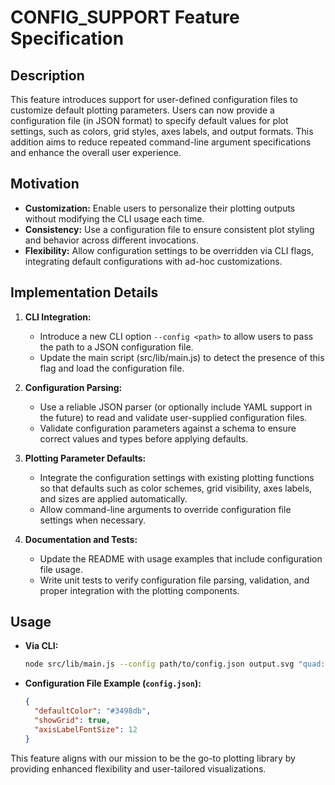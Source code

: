# CONFIG_SUPPORT Feature Specification

## Description
This feature introduces support for user-defined configuration files to customize default plotting parameters. Users can now provide a configuration file (in JSON format) to specify default values for plot settings, such as colors, grid styles, axes labels, and output formats. This addition aims to reduce repeated command-line argument specifications and enhance the overall user experience.

## Motivation
- **Customization:** Enable users to personalize their plotting outputs without modifying the CLI usage each time.
- **Consistency:** Use a configuration file to ensure consistent plot styling and behavior across different invocations.
- **Flexibility:** Allow configuration settings to be overridden via CLI flags, integrating default configurations with ad-hoc customizations.

## Implementation Details
1. **CLI Integration:**
   - Introduce a new CLI option `--config <path>` to allow users to pass the path to a JSON configuration file.
   - Update the main script (src/lib/main.js) to detect the presence of this flag and load the configuration file.

2. **Configuration Parsing:**
   - Use a reliable JSON parser (or optionally include YAML support in the future) to read and validate user-supplied configuration files.
   - Validate configuration parameters against a schema to ensure correct values and types before applying defaults.

3. **Plotting Parameter Defaults:**
   - Integrate the configuration settings with existing plotting functions so that defaults such as color schemes, grid visibility, axes labels, and sizes are applied automatically.
   - Allow command-line arguments to override configuration file settings when necessary.

4. **Documentation and Tests:**
   - Update the README with usage examples that include configuration file usage.
   - Write unit tests to verify configuration file parsing, validation, and proper integration with the plotting components.

## Usage
- **Via CLI:**
  ```bash
  node src/lib/main.js --config path/to/config.json output.svg "quad:1,0,0,-10,10,1"
  ```
- **Configuration File Example (`config.json`):**
  ```json
  {
    "defaultColor": "#3498db",
    "showGrid": true,
    "axisLabelFontSize": 12
  }
  ```

This feature aligns with our mission to be the go-to plotting library by providing enhanced flexibility and user-tailored visualizations.